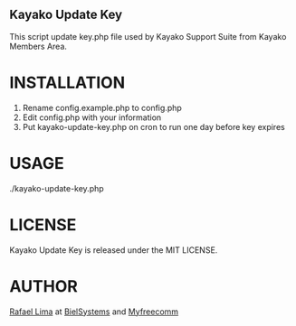 ## Kayako Update Key

This script update key.php file used by Kayako Support Suite from Kayako Members Area.

# INSTALLATION

1. Rename config.example.php to config.php
2. Edit config.php with your information
3. Put kayako-update-key.php on cron to run one day before key expires

# USAGE

./kayako-update-key.php

# LICENSE

Kayako Update Key is released under the MIT LICENSE.

# AUTHOR

[Rafael Lima](http://rafael.adm.br) at [BielSystems](http://bielsystems.com.br) and [Myfreecomm](http://myfreecomm.com.br)

